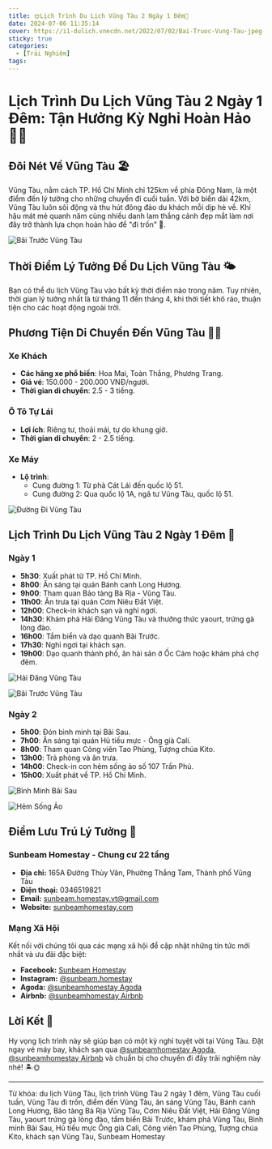 ```yaml
---
title: 🌞Lịch Trình Du Lịch Vũng Tàu 2 Ngày 1 Đêm🌊
date: 2024-07-06 11:35:14
cover: https://i1-dulich.vnecdn.net/2022/07/02/Bai-Truoc-Vung-Tau-jpeg-4282-1-7949-8853-1656726927.jpg?w=0&h=0&q=100&dpr=1&fit=crop&s=UqjncBASWP8eV4B3QEmZwA
sticky: true
categories:
  - [Trải Nghiệm]
tags:
---
```


# Lịch Trình Du Lịch Vũng Tàu 2 Ngày 1 Đêm: Tận Hưởng Kỳ Nghỉ Hoàn Hảo 🌊🌞

## Đôi Nét Về Vũng Tàu 🏖️

Vũng Tàu, nằm cách TP. Hồ Chí Minh chỉ 125km về phía Đông Nam, là một điểm đến lý tưởng cho những chuyến đi cuối tuần. Với bờ biển dài 42km, Vũng Tàu luôn sôi động và thu hút đông đảo du khách mỗi dịp hè về. Khí hậu mát mẻ quanh năm cùng nhiều danh lam thắng cảnh đẹp mắt làm nơi đây trở thành lựa chọn hoàn hảo để "đi trốn" 🌴.

![Bãi Trước Vũng Tàu](<https://6.img.izshop.vn/tv31/images/2(32).jpg> "Bãi Trước Vũng Tàu")

## Thời Điểm Lý Tưởng Để Du Lịch Vũng Tàu 🌤️

Bạn có thể du lịch Vũng Tàu vào bất kỳ thời điểm nào trong năm. Tuy nhiên, thời gian lý tưởng nhất là từ tháng 11 đến tháng 4, khi thời tiết khô ráo, thuận tiện cho các hoạt động ngoài trời.

## Phương Tiện Di Chuyển Đến Vũng Tàu 🚗🛵

### Xe Khách

- **Các hãng xe phổ biến**: Hoa Mai, Toàn Thắng, Phương Trang.
- **Giá vé**: 150.000 - 200.000 VNĐ/người.
- **Thời gian di chuyển**: 2.5 - 3 tiếng.

### Ô Tô Tự Lái

- **Lợi ích**: Riêng tư, thoải mái, tự do khung giờ.
- **Thời gian di chuyển**: 2 - 2.5 tiếng.

### Xe Máy

- **Lộ trình**:
  - Cung đường 1: Từ phà Cát Lái đến quốc lộ 51.
  - Cung đường 2: Qua quốc lộ 1A, ngã tư Vũng Tàu, quốc lộ 51.

![Đường Đi Vũng Tàu](https://vietnamvivu.com/wp-content/uploads/2022/09/cac-cung-duong-phuot-tu-sai-gon-di-vung-tau-1.jpg "Đường Đi Vũng Tàu")

## Lịch Trình Du Lịch Vũng Tàu 2 Ngày 1 Đêm 📅

### Ngày 1

- **5h30**: Xuất phát từ TP. Hồ Chí Minh.
- **8h00**: Ăn sáng tại quán Bánh canh Long Hương.
- **9h00**: Tham quan Bảo tàng Bà Rịa - Vũng Tàu.
- **11h00**: Ăn trưa tại quán Cơm Niêu Đất Việt.
- **12h00**: Check-in khách sạn và nghỉ ngơi.
- **14h30**: Khám phá Hải Đăng Vũng Tàu và thưởng thức yaourt, trứng gà lòng đào.
- **16h00**: Tắm biển và dạo quanh Bãi Trước.
- **17h30**: Nghỉ ngơi tại khách sạn.
- **19h00**: Dạo quanh thành phố, ăn hải sản ở Ốc Cám hoặc khám phá chợ đêm.

![Hải Đăng Vũng Tàu](https://ittpa.baria-vungtau.gov.vn/portal/editor/images/Anh%20tin%20du%20lich/shhj123456wtrwwrwwrw1212.jpg "Hải Đăng Vũng Tàu")
<br/>

![Bãi Trước Vũng Tàu](https://ik.imagekit.io/tvlk/blog/2023/09/bai-truoc-7.jpg?tr=dpr-2,w-675 "Bãi Trước Vũng Tàu")

### Ngày 2

- **5h00**: Đón bình minh tại Bãi Sau.
- **7h00**: Ăn sáng tại quán Hủ tiếu mực - Ông già Cali.
- **8h00**: Tham quan Công viên Tao Phùng, Tượng chúa Kito.
- **13h00**: Trả phòng và ăn trưa.
- **14h00**: Check-in con hẻm sống ảo số 107 Trần Phú.
- **15h00**: Xuất phát về TP. Hồ Chí Minh.

![Bình Minh Bãi Sau](https://chosaigon24h.vn/upload/images/ngam-binh-minh-tren-bien.jpg "Bình Minh Bãi Sau")
<br/>

![Hẻm Sống Ảo](https://vivu.net/uploads/2021/04/hem-song-ao-vung-tau.jpg "Hẻm Sống Ảo")

## Điểm Lưu Trú Lý Tưởng 🏨

### Sunbeam Homestay - Chung cư 22 tầng

- **Địa chỉ:** 165A Đường Thùy Vân, Phường Thắng Tam, Thành phố Vũng Tàu
- **Điện thoại:** 0346519821
- **Email:** sunbeam.homestay.vt@gmail.com
- **Website:** [sunbeamhomestay.com](http://sunbeamhomestay.com)

### Mạng Xã Hội

Kết nối với chúng tôi qua các mạng xã hội để cập nhật những tin tức mới nhất và ưu đãi đặc biệt:

- **Facebook:** [Sunbeam Homestay](http://www.facebook.com/sunbeamhomestay)
- **Instagram:** [@sunbeam.homestay](https://www.instagram.com/sunbeam.homestay)
- **Agoda:** [@sunbeamhomestay Agoda](https://www.agoda.com/vi-vn/seaview-50m-from-beach-2-bedrooms-bluesea/hotel/vung-tau-vn.html?ds=kJ0zn2gFOIAcm%2FzB)
- **Airbnb:** [@sunbeamhomestay Airbnb](https://airbnb.com/h/sunbeam-homestay)

## Lời Kết 🌺

Hy vọng lịch trình này sẽ giúp bạn có một kỳ nghỉ tuyệt vời tại Vũng Tàu. Đặt ngay vé máy bay, khách sạn qua [@sunbeamhomestay Agoda](https://www.agoda.com/vi-vn/seaview-50m-from-beach-2-bedrooms-bluesea/hotel/vung-tau-vn.html?ds=kJ0zn2gFOIAcm%2FzB), [@sunbeamhomestay Airbnb](https://airbnb.com/h/sunbeam-homestay) và chuẩn bị cho chuyến đi đầy trải nghiệm này nhé! 🏝️🌞

---

Từ khóa: du lịch Vũng Tàu, lịch trình Vũng Tàu 2 ngày 1 đêm, Vũng Tàu cuối tuần, Vũng Tàu đi trốn, điểm đến Vũng Tàu, ăn sáng Vũng Tàu, Bánh canh Long Hương, Bảo tàng Bà Rịa Vũng Tàu, Cơm Niêu Đất Việt, Hải Đăng Vũng Tàu, yaourt trứng gà lòng đào, tắm biển Bãi Trước, khám phá Vũng Tàu, Bình minh Bãi Sau, Hủ tiếu mực Ông già Cali, Công viên Tao Phùng, Tượng chúa Kito, khách sạn Vũng Tàu, Sunbeam Homestay
